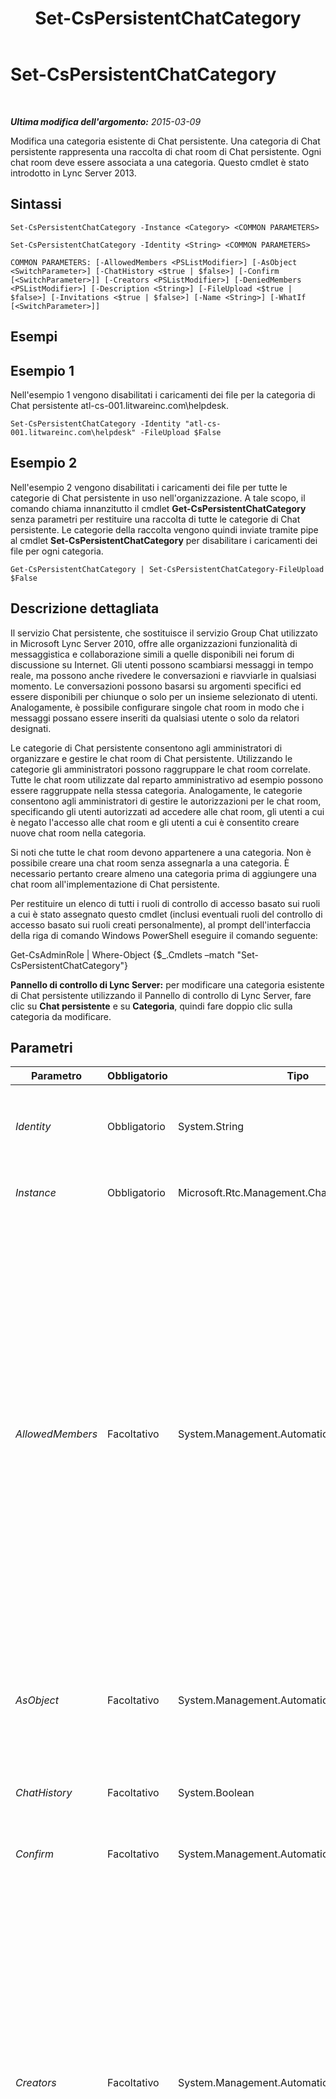 ﻿---
title: Set-CsPersistentChatCategory
TOCTitle: Set-CsPersistentChatCategory
ms:assetid: 61f44b61-c1bb-46a8-af12-8d1c543fcda5
ms:mtpsurl: https://technet.microsoft.com/it-it/library/JJ204952(v=OCS.15)
ms:contentKeyID: 49300756
ms.date: 08/24/2015
mtps_version: v=OCS.15
ms.translationtype: HT
---

# Set-CsPersistentChatCategory

 

_**Ultima modifica dell'argomento:** 2015-03-09_

Modifica una categoria esistente di Chat persistente. Una categoria di Chat persistente rappresenta una raccolta di chat room di Chat persistente. Ogni chat room deve essere associata a una categoria. Questo cmdlet è stato introdotto in Lync Server 2013.

## Sintassi

    Set-CsPersistentChatCategory -Instance <Category> <COMMON PARAMETERS>

    Set-CsPersistentChatCategory -Identity <String> <COMMON PARAMETERS>

    COMMON PARAMETERS: [-AllowedMembers <PSListModifier>] [-AsObject <SwitchParameter>] [-ChatHistory <$true | $false>] [-Confirm [<SwitchParameter>]] [-Creators <PSListModifier>] [-DeniedMembers <PSListModifier>] [-Description <String>] [-FileUpload <$true | $false>] [-Invitations <$true | $false>] [-Name <String>] [-WhatIf [<SwitchParameter>]]

## Esempi

## Esempio 1

Nell'esempio 1 vengono disabilitati i caricamenti dei file per la categoria di Chat persistente atl-cs-001.litwareinc.com\\helpdesk.

    Set-CsPersistentChatCategory -Identity "atl-cs-001.litwareinc.com\helpdesk" -FileUpload $False

## Esempio 2

Nell'esempio 2 vengono disabilitati i caricamenti dei file per tutte le categorie di Chat persistente in uso nell'organizzazione. A tale scopo, il comando chiama innanzitutto il cmdlet **Get-CsPersistentChatCategory** senza parametri per restituire una raccolta di tutte le categorie di Chat persistente. Le categorie della raccolta vengono quindi inviate tramite pipe al cmdlet **Set-CsPersistentChatCategory** per disabilitare i caricamenti dei file per ogni categoria.

    Get-CsPersistentChatCategory | Set-CsPersistentChatCategory-FileUpload $False

## Descrizione dettagliata

Il servizio Chat persistente, che sostituisce il servizio Group Chat utilizzato in Microsoft Lync Server 2010, offre alle organizzazioni funzionalità di messaggistica e collaborazione simili a quelle disponibili nei forum di discussione su Internet. Gli utenti possono scambiarsi messaggi in tempo reale, ma possono anche rivedere le conversazioni e riavviarle in qualsiasi momento. Le conversazioni possono basarsi su argomenti specifici ed essere disponibili per chiunque o solo per un insieme selezionato di utenti. Analogamente, è possibile configurare singole chat room in modo che i messaggi possano essere inseriti da qualsiasi utente o solo da relatori designati.

Le categorie di Chat persistente consentono agli amministratori di organizzare e gestire le chat room di Chat persistente. Utilizzando le categorie gli amministratori possono raggruppare le chat room correlate. Tutte le chat room utilizzate dal reparto amministrativo ad esempio possono essere raggruppate nella stessa categoria. Analogamente, le categorie consentono agli amministratori di gestire le autorizzazioni per le chat room, specificando gli utenti autorizzati ad accedere alle chat room, gli utenti a cui è negato l'accesso alle chat room e gli utenti a cui è consentito creare nuove chat room nella categoria.

Si noti che tutte le chat room devono appartenere a una categoria. Non è possibile creare una chat room senza assegnarla a una categoria. È necessario pertanto creare almeno una categoria prima di aggiungere una chat room all'implementazione di Chat persistente.

Per restituire un elenco di tutti i ruoli di controllo di accesso basato sui ruoli a cui è stato assegnato questo cmdlet (inclusi eventuali ruoli del controllo di accesso basato sui ruoli creati personalmente), al prompt dell'interfaccia della riga di comando Windows PowerShell eseguire il comando seguente:

Get-CsAdminRole | Where-Object {$\_.Cmdlets –match "Set-CsPersistentChatCategory"}

**Pannello di controllo di Lync Server:** per modificare una categoria esistente di Chat persistente utilizzando il Pannello di controllo di Lync Server, fare clic su **Chat persistente** e su **Categoria**, quindi fare doppio clic sulla categoria da modificare.

## Parametri


<table>
<colgroup>
<col style="width: 25%" />
<col style="width: 25%" />
<col style="width: 25%" />
<col style="width: 25%" />
</colgroup>
<thead>
<tr class="header">
<th>Parametro</th>
<th>Obbligatorio</th>
<th>Tipo</th>
<th>Descrizione</th>
</tr>
</thead>
<tbody>
<tr class="odd">
<td><p><em>Identity</em></p></td>
<td><p>Obbligatorio</p></td>
<td><p>System.String</p></td>
<td><p>Identificatore univoco della categoria di chat room. L'identità (Identity) è costituita dal pool di Chat persistente in cui è contenuta la categoria e dal nome di categoria, ad esempio:</p>
<p>-Identity &quot;atl-gc-001.litwareinc.com\ITChat&quot;</p></td>
</tr>
<tr class="even">
<td><p><em>Instance</em></p></td>
<td><p>Obbligatorio</p></td>
<td><p>Microsoft.Rtc.Management.Chat.Cmdlets.Category</p></td>
<td><p>Consente di passare al cmdlet un riferimento a un oggetto anziché impostare singoli valori di parametro.</p></td>
</tr>
<tr class="odd">
<td><p><em>AllowedMembers</em></p></td>
<td><p>Facoltativo</p></td>
<td><p>System.Management.Automation.PSListModifier</p></td>
<td><p>Elenca gli utenti autorizzati ad accedere alle chat room incluse nella categoria. Per aggiungere un nuovo utente all'elenco Members, utilizzare una sintassi simile alla seguente:</p>
<p>-Members @{Add=&quot;sip:kenmyer@litwareinc.com&quot;}</p>
<p>È possibile aggiungere più utenti separando i relativi indirizzi SIP con le virgole:</p>
<p>-Members @{Add=&quot;sip:kenmyer@litwareinc.com&quot;, &quot;sip:pilar@litwareinc.com&quot;}</p>
<p>Per rimuovere un utente dall'elenco Members, utilizzare il metodo Remove:</p>
<p>-Members @{Remove=&quot;sip:kenmyer@litwareinc.com&quot;}</p>
<p>Per rimuovere tutti gli utenti dall'elenco Members, impostare il valore della proprietà Members su Null:</p>
<p>-AllowedMembers $Null</p>
<p>Oltre a utilizzare singoli utenti, è possibile utilizzare un'intera unità organizzativa. Il comando seguente ad esempio consente a tutti gli utenti dell'unità organizzativa (OU) IT di accedere alle chat room:</p>
<p>-Members @{Add=&quot;OU=IT,DC=litwareinc,DC=com&quot;}</p>
<p>Per aggiungere tutti gli utenti di una lista di distribuzione, utilizzare il nome distinto Active Directory della lista di distribuzione:</p>
<p>-Members @{Add=&quot;CN=ChatSupportGroup,OU=IT,DC=litwareinc,DC=com&quot;}</p></td>
</tr>
<tr class="even">
<td><p><em>AsObject</em></p></td>
<td><p>Facoltativo</p></td>
<td><p>System.Management.Automation.SwitchParameter</p></td>
<td><p>Se viene specificato questo parametro, vengono utilizzati i nomi visualizzati di Active Directory quando si aggiungono o si rimuovono utenti dagli elenchi AllowedMembers, DeniedMembers e Creators. Se invece il parametro non viene specificato, vengono utilizzati gli indirizzi SIP per gestire questi elenchi.</p></td>
</tr>
<tr class="odd">
<td><p><em>ChatHistory</em></p></td>
<td><p>Facoltativo</p></td>
<td><p>System.Boolean</p></td>
<td><p>Se si imposta questo parametro su False ($False), verrà disabilitata per la nuova categoria la funzionalità di cronologia delle chat. La cronologia delle chat in genere è disabilitata solo per le chat room utilizzate per gli annunci che vengono inseriti una volta e che non devono più essere utilizzati come riferimento.</p></td>
</tr>
<tr class="even">
<td><p><em>Confirm</em></p></td>
<td><p>Facoltativo</p></td>
<td><p>System.Management.Automation.SwitchParameter</p></td>
<td><p>Richiede la conferma prima di eseguire il comando.</p></td>
</tr>
<tr class="odd">
<td><p><em>Creators</em></p></td>
<td><p>Facoltativo</p></td>
<td><p>System.Management.Automation.PSListModifier</p></td>
<td><p>Elenca gli utenti autorizzati a creare chat room incluse nella categoria. Per aggiungere un nuovo utente all'elenco Creators, utilizzare una sintassi simile alla seguente:</p>
<p>-Creators @{Add=&quot;sip:kenmyer@litwareinc.com&quot;}</p>
<p>È possibile aggiungere più utenti separando i relativi indirizzi SIP con le virgole:</p>
<p>-Creators @{Add=&quot;sip:kenmyer@litwareinc.com&quot;, &quot;sip:pilar@litwareinc.com&quot;}</p>
<p>Per rimuovere un utente dall'elenco Creators, utilizzare il metodo Remove:</p>
<p>-Creators @{Remove=&quot;sip:kenmyer@litwareinc.com&quot;}</p>
<p>Per rimuovere tutti gli utenti dall'elenco Creators, impostare il valore della proprietà Creators su Null:</p>
<p>-Creators $Null</p>
<p>Oltre a utilizzare singoli utenti, è possibile utilizzare un'intera unità organizzativa. Il comando seguente ad esempio consente a tutti gli utenti dell'unità organizzativa (OU) IT di creare chat room:</p>
<p>-Creators @{Add=&quot;OU=IT,DC=litwareinc,DC=com&quot;}</p>
<p>Per aggiungere tutti gli utenti di una lista di distribuzione, utilizzare il nome distinto Active Directory della lista di distribuzione:</p>
<p>-Creators @{Add=&quot;CN=ChatSupportGroup.OU=IT,DC=litwareinc,DC=com&quot;}</p></td>
</tr>
<tr class="even">
<td><p><em>DeniedMembers</em></p></td>
<td><p>Facoltativo</p></td>
<td><p>System.Management.Automation.PSListModifier</p></td>
<td><p>Elenca gli utenti non autorizzati ad accedere alle chat room incluse nella categoria. Per aggiungere un nuovo utente all'elenco DeniedMembers, utilizzare una sintassi simile alla seguente:</p>
<p>-DeniedMembers @{Add=&quot;sip:kenmyer@litwareinc.com&quot;}</p>
<p>È possibile aggiungere più utenti separando i relativi indirizzi SIP con le virgole:</p>
<p>-DeniedMembers @{Add=&quot;sip:kenmyer@litwareinc.com&quot;, &quot;sip:pilar@litwareinc.com&quot;}</p>
<p>Per rimuovere un utente dall'elenco DeniedMembers, utilizzare il metodo Remove:</p>
<p>-DeniedMembers @{Remove=&quot;sip:kenmyer@litwareinc.com&quot;}</p>
<p>Per rimuovere tutti gli utenti dall'elenco DeniedMembers, impostare il valore della proprietà DeniedMembers su Null:</p>
<p>-DeniedMembers $Null</p>
<p>Oltre a utilizzare singoli utenti, è possibile utilizzare un'intera unità organizzativa. Il comando seguente ad esempio impedisce a tutti gli utenti dell'unità organizzativa (OU) IT di accedere alle chat room:</p>
<p>-DeniedMembers @{Add=&quot;OU=IT,DC=litwareinc,DC=com&quot;}</p>
<p>Per impedire l'accesso a tutti gli utenti di una lista di distribuzione, utilizzare il nome distinto Active Directory della lista di distribuzione:</p>
<p>-DeniedMembers @{Add=&quot;CN=ChatSupportGroup.OU=IT,DC=litwareinc,DC=com&quot;}</p></td>
</tr>
<tr class="odd">
<td><p><em>Description</em></p></td>
<td><p>Facoltativo</p></td>
<td><p>System.String</p></td>
<td><p>Testo aggiuntivo per la categoria di Chat persistente. Description può ad esempio illustrare lo scopo della categoria e il tipo di chat room previste per la categoria.</p></td>
</tr>
<tr class="even">
<td><p><em>FileUpload</em></p></td>
<td><p>Facoltativo</p></td>
<td><p>System.Boolean</p></td>
<td><p>Se impostato su True ($True), questo parametro consente i caricamenti di file nelle chat room della categoria.</p></td>
</tr>
<tr class="odd">
<td><p><em>Invitations</em></p></td>
<td><p>Facoltativo</p></td>
<td><p>System.Boolean</p></td>
<td><p>Se si imposta questo parametro su False ($False), vengono abilitati gli inviti per la categoria. In questo modo tra l'altro gli utenti inclusi nell'elenco AllowedMembers riceveranno automaticamente un invito ad accedere alla nuova chat room al momento della creazione della chat room.</p></td>
</tr>
<tr class="even">
<td><p><em>Name</em></p></td>
<td><p>Facoltativo</p></td>
<td><p>System.String</p></td>
<td><p>Nome assegnato alla categoria di Chat persistente. I nomi devono essere univoci per ogni pool di Chat persistente.</p></td>
</tr>
<tr class="odd">
<td><p><em>WhatIf</em></p></td>
<td><p>Facoltativo</p></td>
<td><p>System.Management.Automation.SwitchParameter</p></td>
<td><p>Descrive ciò che accadrebbe se si eseguisse il comando, senza eseguirlo realmente.</p></td>
</tr>
</tbody>
</table>


## Tipi di input

Il cmdlet **Set-CsPersistentChatCategory** accetta istanze dell'oggetto Microsoft.Rtc.Management.PersistentChat.Cmdlets.CategoryObject inviate tramite pipeline.

## Tipi restituiti

Nessuno. Il cmdlet **Set-CsPersistentChatCategory** invece modifica le istanze esistenti dell'oggetto Microsoft.Rtc.Management.PersistentChat.Cmdlets.CategoryObject.

## Vedere anche

#### Ulteriori risorse

[Get-CsPersistentChatCategory](get-cspersistentchatcategory.md)  
[New-CsPersistentChatCategory](new-cspersistentchatcategory.md)  
[Remove-CsPersistentChatCategory](remove-cspersistentchatcategory.md)

